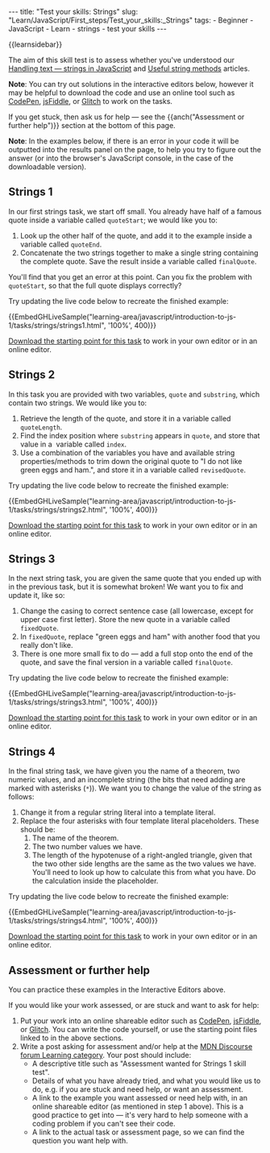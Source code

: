 --- title: "Test your skills: Strings" slug: "Learn/JavaScript/First_steps/Test_your_skills:\_Strings" tags: - Beginner - JavaScript - Learn - strings - test your skills ---

{{learnsidebar}}

The aim of this skill test is to assess whether you've understood our [Handling text — strings in JavaScript](/en-US/docs/Learn/JavaScript/First_steps/Strings) and [Useful string methods](/en-US/docs/Learn/JavaScript/First_steps/Useful_string_methods) articles.

**Note**: You can try out solutions in the interactive editors below, however it may be helpful to download the code and use an online tool such as [CodePen](https://codepen.io/), [jsFiddle](https://jsfiddle.net/), or [Glitch](https://glitch.com/) to work on the tasks.

If you get stuck, then ask us for help — see the {{anch("Assessment or further help")}} section at the bottom of this page.

**Note**: In the examples below, if there is an error in your code it will be outputted into the results panel on the page, to help you try to figure out the answer (or into the browser's JavaScript console, in the case of the downloadable version).

## Strings 1

In our first strings task, we start off small. You already have half of a famous quote inside a variable called `quoteStart`; we would like you to:

1.  Look up the other half of the quote, and add it to the example inside a variable called `quoteEnd`.
2.  Concatenate the two strings together to make a single string containing the complete quote. Save the result inside a variable called `finalQuote`.

You'll find that you get an error at this point. Can you fix the problem with `quoteStart`, so that the full quote displays correctly?

Try updating the live code below to recreate the finished example:

{{EmbedGHLiveSample("learning-area/javascript/introduction-to-js-1/tasks/strings/strings1.html", '100%', 400)}}

[Download the starting point for this task](https://github.com/mdn/learning-area/blob/master/javascript/introduction-to-js-1/tasks/strings/strings1-download.html) to work in your own editor or in an online editor.

## Strings 2

In this task you are provided with two variables, `quote` and `substring`, which contain two strings. We would like you to:

1.  Retrieve the length of the quote, and store it in a variable called `quoteLength`.
2.  Find the index position where `substring` appears in `quote`, and store that value in a  variable called `index`.
3.  Use a combination of the variables you have and available string properties/methods to trim down the original quote to "I do not like green eggs and ham.", and store it in a variable called `revisedQuote`.

Try updating the live code below to recreate the finished example:

{{EmbedGHLiveSample("learning-area/javascript/introduction-to-js-1/tasks/strings/strings2.html", '100%', 400)}}

[Download the starting point for this task](https://github.com/mdn/learning-area/blob/master/javascript/introduction-to-js-1/tasks/strings/strings2-download.html) to work in your own editor or in an online editor.

## Strings 3

In the next string task, you are given the same quote that you ended up with in the previous task, but it is somewhat broken! We want you to fix and update it, like so:

1.  Change the casing to correct sentence case (all lowercase, except for upper case first letter). Store the new quote in a variable called `fixedQuote`.
2.  In `fixedQuote`, replace "green eggs and ham" with another food that you really don't like.
3.  There is one more small fix to do — add a full stop onto the end of the quote, and save the final version in a variable called `finalQuote`.

Try updating the live code below to recreate the finished example:

{{EmbedGHLiveSample("learning-area/javascript/introduction-to-js-1/tasks/strings/strings3.html", '100%', 400)}}

[Download the starting point for this task](https://github.com/mdn/learning-area/blob/master/javascript/introduction-to-js-1/tasks/strings/strings3-download.html) to work in your own editor or in an online editor.

## Strings 4

In the final string task, we have given you the name of a theorem, two numeric values, and an incomplete string (the bits that need adding are marked with asterisks (`*`)). We want you to change the value of the string as follows:

1.  Change it from a regular string literal into a template literal.
2.  Replace the four asterisks with four template literal placeholders. These should be:
    1.  The name of the theorem.
    2.  The two number values we have.
    3.  The length of the hypotenuse of a right-angled triangle, given that the two other side lengths are the same as the two values we have. You'll need to look up how to calculate this from what you have. Do the calculation inside the placeholder.

Try updating the live code below to recreate the finished example:

{{EmbedGHLiveSample("learning-area/javascript/introduction-to-js-1/tasks/strings/strings4.html", '100%', 400)}}

[Download the starting point for this task](https://github.com/mdn/learning-area/blob/master/javascript/introduction-to-js-1/tasks/strings/strings4-download.html) to work in your own editor or in an online editor.

## Assessment or further help

You can practice these examples in the Interactive Editors above.

If you would like your work assessed, or are stuck and want to ask for help:

1.  Put your work into an online shareable editor such as [CodePen](https://codepen.io/), [jsFiddle](https://jsfiddle.net/), or [Glitch](https://glitch.com/). You can write the code yourself, or use the starting point files linked to in the above sections.
2.  Write a post asking for assessment and/or help at the [MDN Discourse forum Learning category](https://discourse.mozilla.org/c/mdn/learn). Your post should include:
    - A descriptive title such as "Assessment wanted for Strings 1 skill test".
    - Details of what you have already tried, and what you would like us to do, e.g. if you are stuck and need help, or want an assessment.
    - A link to the example you want assessed or need help with, in an online shareable editor (as mentioned in step 1 above). This is a good practice to get into — it's very hard to help someone with a coding problem if you can't see their code.
    - A link to the actual task or assessment page, so we can find the question you want help with.
